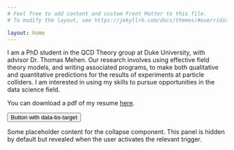 ```yaml
---
# Feel free to add content and custom Front Matter to this file.
# To modify the layout, see https://jekyllrb.com/docs/themes/#overriding-theme-defaults

layout: home
---
```


I am a PhD student in the QCD Theory group at Duke University, with advisor Dr. Thomas Mehen.  Our research involves using effective field theory models, and writing associated programs, to make both qualitative and quantitative predictions for the results of experiments at particle colliders.  I am interested in using my skills to pursue opportunities in the data science field.

You can download a pdf of my resume [here](https://raw.githubusercontent.com/reedhodges/reedhodges.github.io/main/ReedHodges_Resume.pdf).

<p class="d-inline-flex gap-1">
  <button class="btn btn-primary" type="button" data-bs-toggle="collapse" data-bs-target="#collapseExample" aria-expanded="false" aria-controls="collapseExample">
    Button with data-bs-target
  </button>
</p>
<div class="collapse" id="collapseExample">
  <div class="card card-body">
    Some placeholder content for the collapse component. This panel is hidden by default but revealed when the user activates the relevant trigger.
  </div>
</div>